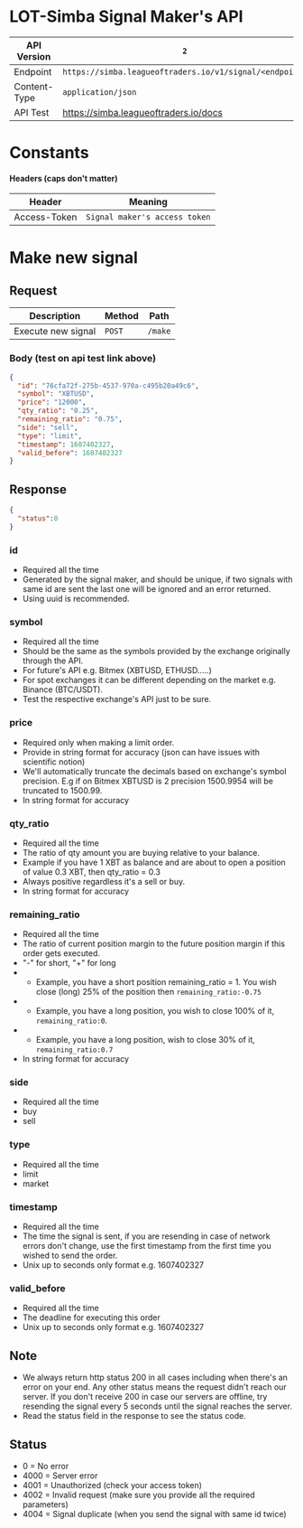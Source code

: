 # LOT-Simba Signal Maker's API

API Version | ``2``
---- | ----
Endpoint | ``https://simba.leagueoftraders.io/v1/signal/<endpoint>``
Content-Type | ``application/json``
API Test | https://simba.leagueoftraders.io/docs

# Constants

#### Headers (caps don't matter)
Header | Meaning
---- | ----
Access-Token | ``Signal maker's access token``


# Make new signal

## Request
Description | Method | Path
---- | ---- | ----
Execute new signal | ``POST`` | ``/make``

### Body (test on api test link above)
```json
{
  "id": "76cfa72f-275b-4537-970a-c495b20a49c6",
  "symbol": "XBTUSD",
  "price": "12000",
  "qty_ratio": "0.25",
  "remaining_ratio": "0.75",
  "side": "sell",
  "type": "limit",
  "timestamp": 1607402327,
  "valid_before": 1607402327
}
```

## Response
```json
{
  "status":0
}
```

### id
* Required all the time
* Generated by the signal maker, and should be unique, if two signals with same id are sent the last one will be ignored and an error returned. 
* Using uuid is recommended.

### symbol
* Required all the time
* Should be the same as the symbols provided by the exchange originally through the API.
* For future's API e.g. Bitmex (XBTUSD, ETHUSD.....) 
* For spot exchanges it can be different depending on the market e.g. Binance (BTC/USDT).
* Test the respective exchange's API just to be sure. 

### price
* Required only when making a limit order. 
* Provide in string format for accuracy (json can have issues with scientific notion)
* We'll automatically truncate the decimals based on exchange's symbol precision. E.g if on Bitmex XBTUSD is 2 precision 1500.9954 will be truncated to 1500.99.
* In string format for accuracy


### qty_ratio
* Required all the time
* The ratio of qty amount you are buying relative to your balance. 
* Example if you have 1 XBT as balance and are about to open a position of value 0.3 XBT, then qty_ratio = 0.3
* Always positive regardless it's a sell or buy. 
* In string format for accuracy

### remaining_ratio
* Required all the time
* The ratio of current position margin to the future position margin if this order gets executed.
* "-" for short, "+" for long
* - Example, you have a short position remaining_ratio = 1. You wish close (long) 25% of the position then ``remaining_ratio:-0.75``
* - Example, you have a long position, you wish to close 100% of it, ``remaining_ratio:0``.
* - Example, you have a long position, wish to close 30% of it, ``remaining_ratio:0.7``
* In string format for accuracy

### side
* Required all the time
* buy
* sell

### type
* Required all the time
* limit
* market

### timestamp
* Required all the time
* The time the signal is sent, if you are resending in case of network errors don't change, use the first timestamp from the first time you wished to send the order.
* Unix up to seconds only format e.g. 1607402327


### valid_before
* Required all the time
* The deadline for executing this order
* Unix up to seconds only format e.g. 1607402327

## Note
* We always return http status 200 in all cases including when there's an error on your end. Any other status means the request didn't reach our server. If you don't receive 200 in case our servers are offline, try resending the signal every 5 seconds until the signal reaches the server.
* Read the status field in the response to see the status code.

## Status
* 0 = No error
* 4000 = Server error
* 4001 = Unauthorized (check your access token)
* 4002 = Invalid request (make sure you provide all the required parameters)
* 4004 = Signal duplicate (when you send the signal with same id twice)
